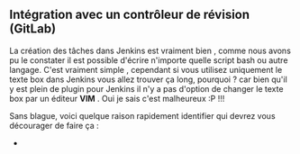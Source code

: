 ## Intégration avec un contrôleur de révision (GitLab)

La création des tâches dans Jenkins est vraiment bien , comme nous avons pu le constater il est possible d'écrire n'importe quelle script bash ou autre langage. C'est vraiment simple , cependant si vous utilisez uniquement le texte box dans Jenkins vous allez trouver ça long, pourquoi ? car bien qu'il y est plein de plugin pour Jenkins il n'y a pas d'option de changer le texte box par un éditeur **VIM** . Oui je sais c'est malheureux :P !!!

Sans blague, voici quelque raison rapidement identifier qui devrez vous décourager de faire ça :

* 



